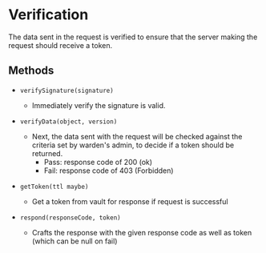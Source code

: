 # Verification #

The data sent in the request is verified to ensure that the server making the
request should receive a token.

## Methods ##
* `verifySignature(signature)`
  * Immediately verify the signature is valid.


* `verifyData(object, version)`
  * Next, the data sent with the request will be checked against the criteria
  set by warden's admin, to decide if a token should be returned.
    * Pass: response code of 200 (ok)
    * Fail: response code of 403 (Forbidden)


* `getToken(ttl maybe)`
  * Get a token from vault for response if request is successful


* `respond(responseCode, token)`
  * Crafts the response with the given response code as well as token (which can
    be null on fail)

